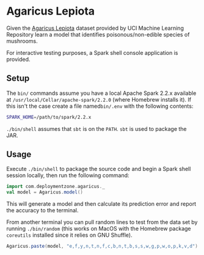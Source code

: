 # Agaricus Lepiota

Given the [Agaricus Lepiota](https://archive.ics.uci.edu/ml/datasets/mushroom) dataset provided by UCI Machine Learning
Repository learn a model that identifies poisonous/non-edible species of mushrooms.

For interactive testing purposes, a Spark shell console application is provided.

## Setup

The `bin/` commands assume you have a local Apache Spark 2.2.x available at `/usr/local/Cellar/apache-spark/2.2.0`
(where Homebrew installs it). If this isn't the case create a file named`bin/.env` with the following contents:

```bash
SPARK_HOME=/path/to/spark/2.2.x
```

`./bin/shell` assumes that `sbt` is on the `PATH`. `sbt` is used to package the JAR.

## Usage

Execute `./bin/shell` to package the source code and begin a Spark shell session locally, then run the
following command:

```scala
import com.deploymentzone.agaricus._
val model = Agaricus.model()
```

This will generate a model and then calculate its prediction error and report the accuracy to the terminal.

From another terminal you can pull random lines to test from the data set by running `./bin/random` (this
works on MacOS with the Homebrew package `coreutils` installed since it relies on GNU Shuffle).

```scala
Agaricus.paste(model, "e,f,y,n,t,n,f,c,b,n,t,b,s,s,w,g,p,w,o,p,k,v,d")
```
